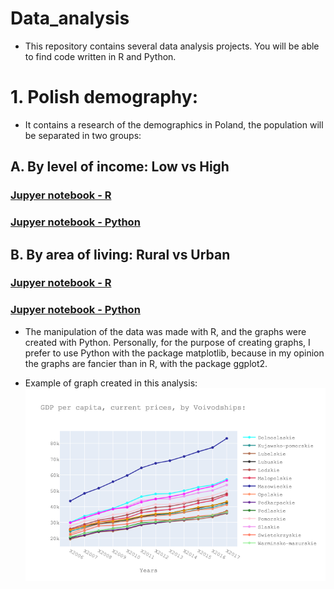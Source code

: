 # Data_analysis

* This repository contains several data analysis projects. You will be able to find code written in R and Python.
# 1. Polish demography:

* It contains a research of the demographics in Poland, the population will be separated in two groups:

## A.	By level of income: Low vs High

### [Jupyer notebook - R](https://github.com/lajobu/Data-analysis/blob/master/1%20Polish%20demography/High%20Low%20income/High%20Low%20income%20R.ipynb)
### [Jupyer notebook - Python](https://github.com/lajobu/Data-analysis/blob/master/1%20Polish%20demography/High%20Low%20income/High%20Low%20income%20Python.ipynb)

## B.	By area of living: Rural vs Urban

### [Jupyer notebook - R](https://github.com/lajobu/Data-analysis/blob/master/1%20Polish%20demography/Rural%20Urban%20areas/Rural%20-%20Urban%20R.ipynb)
### [Jupyer notebook - Python](https://github.com/lajobu/Data-analysis/blob/master/1%20Polish%20demography/Rural%20Urban%20areas/Rural%20-%20urban%20Python.ipynb)

* The manipulation of the data was made with R, and the graphs were created with Python. Personally, for the purpose of creating graphs, I prefer to use Python with the package matplotlib, because in my opinion the graphs are fancier than in R, with the package ggplot2.

* Example of graph created in this analysis:
![alt text](https://github.com/lajobu/Data-analysis/blob/master/1%20Polish%20demography/Graphs/GDP%20per%20capita.png)
